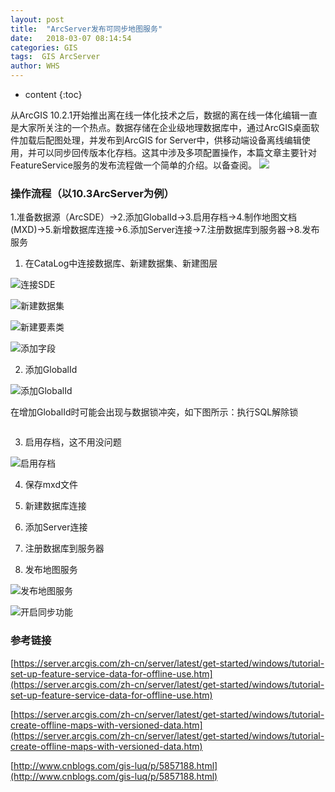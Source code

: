 ```yaml
---
layout: post
title:  "ArcServer发布可同步地图服务"
date:   2018-03-07 08:14:54
categories: GIS
tags:  GIS ArcServer
author: WHS
---
```


* content
{:toc}

 从ArcGIS 10.2.1开始推出离在线一体化技术之后，数据的离在线一体化编辑一直是大家所关注的一个热点。数据存储在企业级地理数据库中，通过ArcGIS桌面软件加载后配图处理，并发布到ArcGIS for Server中，供移动端设备离线编辑使用，并可以同步回传版本化存档。这其中涉及多项配置操作，本篇文章主要针对FeatureService服务的发布流程做一个简单的介绍。以备查阅。
 ![](https://images2015.cnblogs.com/blog/412448/201609/412448-20160909164428254-500287581.png)
  






### 操作流程（以10.3ArcServer为例）

1.准备数据源（ArcSDE）->2.添加GlobalId->3.启用存档->4.制作地图文档(MXD)->5.新增数据库连接->6.添加Server连接->7.注册数据库到服务器->8.发布服务

1. 在CataLog中连接数据库、新建数据集、新建图层

![连接SDE](http://ooxw95lkz.bkt.clouddn.com/%E8%BF%9E%E6%8E%A5SDE.png)

![新建数据集](http://ooxw95lkz.bkt.clouddn.com/%E6%96%B0%E5%BB%BA%E8%A6%81%E7%B4%A0%E9%9B%86.png)

![新建要素类](http://ooxw95lkz.bkt.clouddn.com/%E6%96%B0%E5%BB%BA%E8%A6%81%E7%B4%A0%E7%B1%BB.png)

![添加字段](http://ooxw95lkz.bkt.clouddn.com/%E6%B7%BB%E5%8A%A0%E5%AD%97%E6%AE%B5.png)


2. 添加GlobalId 

![添加GlobalId](http://ooxw95lkz.bkt.clouddn.com/%E6%B7%BB%E5%8A%A0Globalid.png)

在增加GlobalId时可能会出现与数据锁冲突，如下图所示：执行SQL解除锁
   ```select * from sde.table_locks for update
   ```


3. 启用存档，这不用没问题

![启用存档](http://ooxw95lkz.bkt.clouddn.com/%E5%90%AF%E7%94%A8%E5%AD%98%E6%A1%A3.png)

4. 保存mxd文件

5. 新建数据库连接

6. 添加Server连接

7. 注册数据库到服务器

8. 发布地图服务

![发布地图服务](http://ooxw95lkz.bkt.clouddn.com/%E5%8F%91%E5%B8%83%E5%9C%B0%E5%9B%BE%E6%9C%8D%E5%8A%A1.png)

![开启同步功能](http://ooxw95lkz.bkt.clouddn.com/%E5%BC%80%E5%90%AF%E5%90%8C%E6%AD%A5%E5%8A%9F%E8%83%BD.jpg)

### 参考链接

[https://server.arcgis.com/zh-cn/server/latest/get-started/windows/tutorial-set-up-feature-service-data-for-offline-use.htm](https://server.arcgis.com/zh-cn/server/latest/get-started/windows/tutorial-set-up-feature-service-data-for-offline-use.htm)

[https://server.arcgis.com/zh-cn/server/latest/get-started/windows/tutorial-create-offline-maps-with-versioned-data.htm](https://server.arcgis.com/zh-cn/server/latest/get-started/windows/tutorial-create-offline-maps-with-versioned-data.htm)

[http://www.cnblogs.com/gis-luq/p/5857188.html](http://www.cnblogs.com/gis-luq/p/5857188.html)







